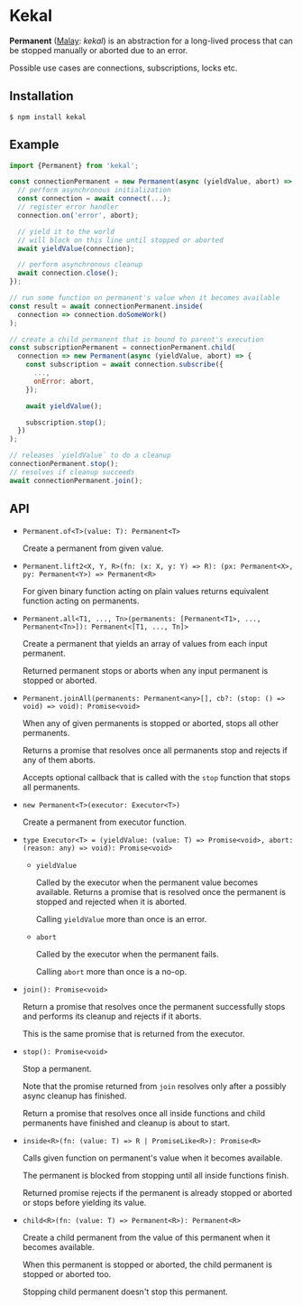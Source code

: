 # Kekal

**Permanent** ([Malay](https://en.wikipedia.org/wiki/Malay_language): *kekal*)
is an abstraction for a long-lived process that can be stopped manually or
aborted due to an error.

Possible use cases are connections, subscriptions, locks etc.

## Installation

    $ npm install kekal

## Example

```js
import {Permanent} from 'kekal';

const connectionPermanent = new Permanent(async (yieldValue, abort) => {
  // perform asynchronous initialization
  const connection = await connect(...);
  // register error handler
  connection.on('error', abort);

  // yield it to the world
  // will block on this line until stopped or aborted
  await yieldValue(connection);

  // perform asynchronous cleanup
  await connection.close();
});

// run some function on permanent's value when it becomes available
const result = await connectionPermanent.inside(
  connection => connection.doSomeWork()
);

// create a child permanent that is bound to parent's execution
const subscriptionPermanent = connectionPermanent.child(
  connection => new Permanent(async (yieldValue, abort) => {
    const subscription = await connection.subscribe({
      ...,
      onError: abort,
    });

    await yieldValue();

    subscription.stop();
  })
);

// releases `yieldValue` to do a cleanup
connectionPermanent.stop();
// resolves if cleanup succeeds
await connectionPermanent.join();
```

## API

* `Permanent.of<T>(value: T): Permanent<T>`

  Create a permanent from given value.

* `Permanent.lift2<X, Y, R>(fn: (x: X, y: Y) => R): (px: Permanent<X>, py: Permanent<Y>) => Permanent<R>`

  For given binary function acting on plain values returns equivalent
  function acting on permanents.

* `Permanent.all<T1, ..., Tn>(permanents: [Permanent<T1>, ..., Permanent<Tn>]): Permanent<[T1, ..., Tn]>`

  Create a permanent that yields an array of values from each input
  permanent.

  Returned permanent stops or aborts when any input permanent is stopped or
  aborted.

* `Permanent.joinAll(permanents: Permanent<any>[], cb?: (stop: () => void) => void): Promise<void>`

  When any of given permanents is stopped or aborted, stops all other
  permanents.

  Returns a promise that resolves once all permanents stop and rejects if any
  of them aborts.

  Accepts optional callback that is called with the `stop` function that
  stops all permanents.

* `new Permanent<T>(executor: Executor<T>)`

  Create a permanent from executor function.

* `type Executor<T> = (yieldValue: (value: T) => Promise<void>, abort: (reason: any) => void): Promise<void>`

  * `yieldValue`

    Called by the executor when the permanent value becomes
    available. Returns a promise that is resolved once the permanent is
    stopped and rejected when it is aborted.

    Calling `yieldValue` more than once is an error.
  * `abort`

    Called by the executor when the permanent fails.

    Calling `abort` more than once is a no-op.

* `join(): Promise<void>`

  Return a promise that resolves once the permanent successfully stops and
  performs its cleanup and rejects if it aborts.

  This is the same promise that is returned from the executor.

* `stop(): Promise<void>`

  Stop a permanent.

  Note that the promise returned from `join` resolves only after a possibly
  async cleanup has finished.

  Return a promise that resolves once all inside functions and child
  permanents have finished and cleanup is about to start.

* `inside<R>(fn: (value: T) => R | PromiseLike<R>): Promise<R>`

  Calls given function on permanent's value when it becomes available.

  The permanent is blocked from stopping until all inside functions finish.

  Returned promise rejects if the permanent is already stopped or aborted
  or stops before yielding its value.

* `child<R>(fn: (value: T) => Permanent<R>): Permanent<R>`

  Create a child permanent from the value of this permanent when it becomes
  available.

  When this permanent is stopped or aborted, the child permanent is stopped
  or aborted too.

  Stopping child permanent doesn't stop this permanent.
